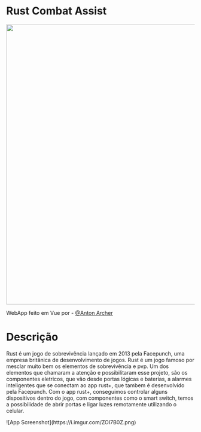 <h1>Rust Combat Assist</h1>
<p align="center">
<img src="https://i.imgur.com/iE8eIjb.png" width="750">
</p>
<p>WebApp feito em Vue por - <a href="https://github.com/hota12" target="_blank">@Anton Archer</a></p>
<h1>Descrição</h1>
<p>
Rust é um jogo de sobrevivência lançado em 2013 pela 
Facepunch, uma empresa britânica de desenvolvimento de jogos.
Rust é um jogo famoso por mesclar muito bem os elementos de sobrevivência
e pvp. Um dos elementos que chamaram a atenção e possibilitaram
esse projeto, são os componentes eletricos, que vão desde portas lógicas
e baterias, a alarmes inteligentes que se conectam ao app
rust+, que tambem é desenvolvido pela Facepunch. Com o app rust+, conseguimos controlar alguns dispositivos
dentro do jogo, com componentes como o smart switch, temos a possibilidade de abrir portas e ligar luzes remotamente
utilizando o celular.
</p>
![App Screenshot](https://i.imgur.com/ZOI7B0Z.png)
